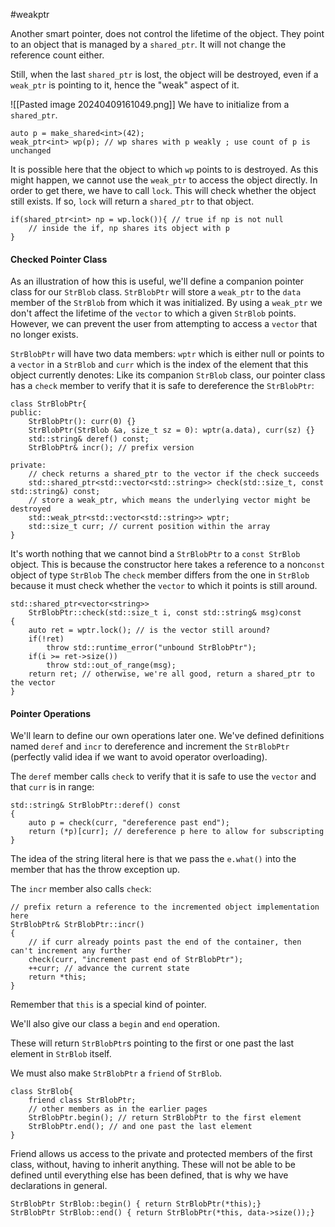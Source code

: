 #weakptr

Another smart pointer, does not control the lifetime of the object. 
They point to an object that is managed by a `shared_ptr`. 
It will not change the reference count either. 

Still, when the last `shared_ptr` is lost, the object will be destroyed, even if a `weak_ptr` is pointing to it, hence the "weak" aspect of it. 

![[Pasted image 20240409161049.png]]
We have to initialize from a `shared_ptr`.

```
auto p = make_shared<int>(42);
weak_ptr<int> wp(p); // wp shares with p weakly ; use count of p is unchanged
```

It is possible here that the object to which `wp` points to is destroyed. 
As this might happen,  we cannot use the `weak_ptr` to access the object directly. 
In order to get there, we have to call `lock`. 
This will check whether the object still exists. 
If so, `lock` will return a `shared_ptr` to that object. 
```
if(shared_ptr<int> np = wp.lock()){ // true if np is not null
	// inside the if, np shares its object with p 
}
```

#### Checked Pointer Class 
As an illustration of how this is useful, we'll define a companion pointer class for our `StrBlob` class. 
`StrBlobPtr` will store a `weak_ptr` to the `data` member of the `StrBlob` from which it was initialized. 
By using a `weak_ptr` we don't affect the lifetime of the `vector` to which a given `StrBlob` points. 
However, we can prevent the user from attempting to access a `vector` that no longer exists. 

`StrBlobPtr` will have two data members: `wptr` which is either null or points to a `vector` in a `StrBlob` and `curr` which is the index of the element that this object currently denotes: 
Like its companion `StrBlob` class, our pointer class has a `check` member to verify that it is safe to dereference the `StrBlobPtr`: 
```
class StrBlobPtr{ 
public: 
	StrBlobPtr(): curr(0) {}
	StrBlobPtr(StrBlob &a, size_t sz = 0): wptr(a.data), curr(sz) {}
	std::string& deref() const;
	StrBlobPtr& incr(); // prefix version
	
private:
	// check returns a shared_ptr to the vector if the check succeeds
	std::shared_ptr<std::vector<std::string>> check(std::size_t, const std::string&) const;
	// store a weak_ptr, which means the underlying vector might be destroyed
	std::weak_ptr<std::vector<std::string>> wptr;
	std::size_t curr; // current position within the array
}
```

It's worth nothing that we cannot bind a `StrBlobPtr` to a `const StrBlob` object. 
This is because the constructor here takes a reference to a non`const` object of type `StrBlob`
The `check` member differs from the one in `StrBlob` because it must check whether the `vector` to which it points is still around. 

```
std::shared_ptr<vector<string>> 
	StrBlobPtr::check(std::size_t i, const std::string& msg)const
{ 
	auto ret = wptr.lock(); // is the vector still around?
	if(!ret)
		throw std::runtime_error("unbound StrBlobPtr");
	if(i >= ret->size())
		throw std::out_of_range(msg);
	return ret; // otherwise, we're all good, return a shared_ptr to the vector
}
```


#### Pointer Operations
We'll learn to define our own operations later one. 
We've defined definitions named `deref` and `incr` to dereference and increment the `StrBlobPtr` (perfectly valid idea if we want to avoid operator overloading). 

The `deref` member calls `check` to verify that it is safe to use the `vector` and that `curr` is in range: 
```
std::string& StrBlobPtr::deref() const
{ 
	auto p = check(curr, "dereference past end");
	return (*p)[curr]; // dereference p here to allow for subscripting
}
```
The idea of the string literal here is that we pass the `e.what()` into the member that has the throw exception up.

The `incr` member also calls `check`: 
```
// prefix return a reference to the incremented object implementation here
StrBlobPtr& StrBlobPtr::incr()
{ 
	// if curr already points past the end of the container, then can't increment any further
	check(curr, "increment past end of StrBlobPtr");
	++curr; // advance the current state
	return *this;
}
```
Remember that `this` is a special kind of pointer. 

We'll also give our class a `begin` and `end` operation.  

These will return `StrBlobPtr`s pointing to the first or one past the last element in `StrBlob` itself. 

We must also make `StrBlobPtr` a `friend` of `StrBlob`. 

```
class StrBlob{ 
	friend class StrBlobPtr;
	// other members as in the earlier pages
	StrBlobPtr.begin(); // return StrBlobPtr to the first element
	StrBlobPtr.end(); // and one past the last element
}
```
Friend allows us access to the private and protected members of the first class, without, having to inherit anything. 
These will not be able to be defined until everything else has been defined, that is why we have declarations in general. 
```
StrBlobPtr StrBlob::begin() { return StrBlobPtr(*this);}
StrBlobPtr StrBlob::end() { return StrBlobPtr(*this, data->size());}
```


